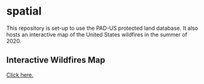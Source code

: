 # spatial
This repository is set-up to use the PAD-US protected land database. It also hosts an interactive map of the United States wildfires in the summer of 2020.

## Interactive Wildfires Map
[Click here.](https://raw.githack.com/rcberg/public-land/master/report/interactive-fire-map.html)
